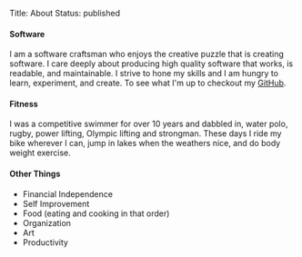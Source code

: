 Title: About
Status: published

#### Software
I am a software craftsman who enjoys the creative puzzle that is creating
software. I care deeply about producing high quality software that works, is
readable, and maintainable. I strive to hone my skills and I am hungry to learn,
experiment, and create. To see what I'm up to checkout my [GitHub](https://github.com/arecarn).


#### Fitness
I was a competitive swimmer for over 10 years and dabbled in, water polo, rugby,
power lifting, Olympic lifting and strongman. These days I ride my bike wherever
I can, jump in lakes when the weathers nice, and do body weight exercise.


#### Other Things
* Financial Independence
* Self Improvement
* Food (eating and cooking in that order)
* Organization
* Art
* Productivity
